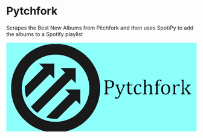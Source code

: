# Pytchfork
Scrapes the Best New Albums from Pitchfork and then uses SpotiPy to add the albums to a Spotify playlist

![pytchfork](pytchfork-banner.png "pytchfork")
